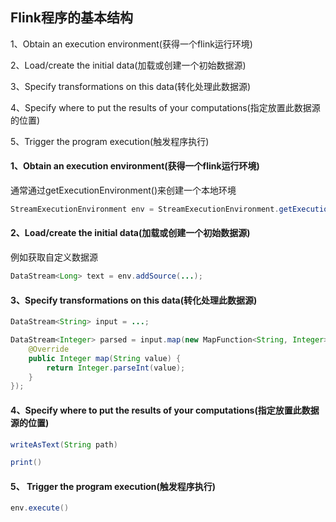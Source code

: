 ## Flink程序的基本结构

1、Obtain an execution environment(获得一个flink运行环境)

2、Load/create the initial data(加载或创建一个初始数据源)

3、Specify transformations on this data(转化处理此数据源)

4、Specify where to put the results of your computations(指定放置此数据源的位置)

5、Trigger the program execution(触发程序执行)

#### 1、Obtain an execution environment(获得一个flink运行环境)
通常通过getExecutionEnvironment()来创建一个本地环境
```java
StreamExecutionEnvironment env = StreamExecutionEnvironment.getExecutionEnvironment();
```

#### 2、Load/create the initial data(加载或创建一个初始数据源)
例如获取自定义数据源
```java
DataStream<Long> text = env.addSource(...);
```

#### 3、Specify transformations on this data(转化处理此数据源)
```java
DataStream<String> input = ...;

DataStream<Integer> parsed = input.map(new MapFunction<String, Integer>() {
    @Override
    public Integer map(String value) {
        return Integer.parseInt(value);
    }
});
```

#### 4、Specify where to put the results of your computations(指定放置此数据源的位置)
```java
writeAsText(String path)

print()


``` 

#### 5、 Trigger the program execution(触发程序执行)
```java
env.execute()
```